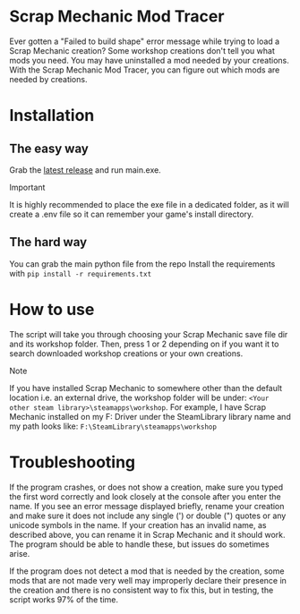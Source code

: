 # Scrap Mechanic Mod Tracer
Ever gotten a "Failed to build shape" error message while trying to load a Scrap Mechanic creation?
Some workshop creations don't tell you what mods you need.
You may have uninstalled a mod needed by your creations.
With the Scrap Mechanic Mod Tracer, you can figure out which mods are needed by creations.

# Installation
## The easy way
Grab the [latest release](https://github.com/git4o/scrap-mod-trace/releases/tag/latest) and run  main.exe.
> [!IMPORTANT]
> It is highly recommended to place the exe file in a dedicated folder, as it will create a .env file so it can remember your game's install directory.


## The hard way
You can grab the main python file from the repo
Install the requirements with `pip install -r requirements.txt`

# How to use
The script will take you through choosing your Scrap Mechanic save file dir and its workshop folder.
Then, press 1 or 2 depending on if you want it to search downloaded workshop creations or your own creations.
> [!NOTE]
> If you have installed Scrap Mechanic to somewhere other than the default location i.e. an external drive, the workshop folder will be under: `<Your other steam library>\steamapps\workshop`.
> For example, I have Scrap Mechanic installed on my F: Driver under the SteamLibrary library name and my path looks like:
> `F:\SteamLibrary\steamapps\workshop`

# Troubleshooting
If the program crashes, or does not show a creation, make sure you typed the first word correctly and look closely at the console after you enter the name.
If you see an error message displayed briefly, rename your creation and make sure it does not include any single (') or double (") quotes or any unicode symbols in the name.
If your creation has an invalid name, as described above, you can rename it in Scrap Mechanic and it should work.
The program should be able to handle these, but issues do sometimes arise.

If the program does not detect a mod that is needed by the creation, some mods that are not made very well may improperly declare their presence in the creation and there is no consistent way to fix this, but in testing, the script works 97% of the time.



